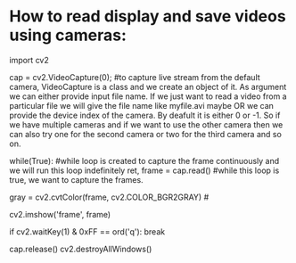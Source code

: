 # How to read display and save videos using cameras:
import cv2

cap = cv2.VideoCapture(0);                      #to capture live stream from the default camera, VideoCapture is a class and we create an object of it. As argument we can either provide input file name. If we just want to read a video from a particular file we will give the file name like myfile.avi maybe OR we can provide the device index of the camera. By deafult it is either 0 or -1. So if we have multiple cameras and if we want to use the other camera then we can also try one for the second camera or two for the third camera and so on. 

while(True):                                    #while loop is created to capture the frame continuously and we will run this loop indefinitely
ret, frame = cap.read()                         #while this loop is true, we want to capture the frames.        

gray = cv2.cvtColor(frame, cv2.COLOR_BGR2GRAY)  #


cv2.imshow('frame', frame)

if cv2.waitKey(1) & 0xFF == ord('q'):
break

cap.release()
cv2.destroyAllWindows()

